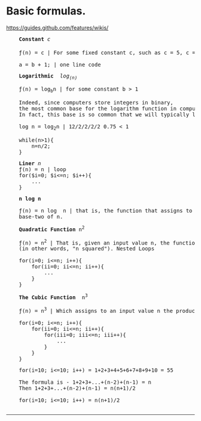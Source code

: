 # Basic formulas. 
https://guides.github.com/features/wikis/

<pre>
    <b>Constant</b> <i>c</i>

    &#402;(n) = c | For some fixed constant c, such as c = 5, c = 27, or c = 2 <sup>10</sup> 

    a = b + 1; | one line code
</pre> 

<pre>
    <b>Logarithmic</b>  <i>log<sub>(n)</sub></i>

    &#402;(n) = log<sub>b</sub>n | for some constant b > 1

    Indeed, since computers store integers in binary, 
    the most common base for the logarithm function in computer science is 2. 
    In fact, this base is so common that we will typically leave it off when it is

    log n = log<sub>2</sub>n | 12/2/2/2/2 0.75 < 1

    while(n>1){
        n=n/2;
    }
</pre>

<pre>
    <b>Liner</b> <i>n</i>
    &#402;(n) = n | loop
    for($i=0; $i<=n; $i++){
        ...
    }
</pre>

<pre>
    <b>n log n</b> 

    &#402;(n) = n log  n | that is, the function that assigns to an input n the value of n times the logarithm 
    base-two of n.
</pre>

<pre>
    <b>Quadratic Function</b> n<sup>2</sup>

    &#402;(n) = n<sup>2</sup> | That is, given an input value n, the function f assigns the product of n with itself
    (in other words, "n squared"). Nested Loops

    for(i=0; i<=n; i++){
        for(ii=0; ii<=n; ii++){
            ...
        }
    }
</pre>

<pre>
    <b>The Cubic Function</b>  n<sup>3</sup>

    &#402;(n) = n<sup>3</sup> | Which assigns to an input value n the product of n with itself three times.

    for(i=0; i<=n; i++){
        for(ii=0; ii<=n; ii++){
            for(iii=0; iii<=n; iii++){
                ...
            }
        }
    }
</pre>

<pre>
    for(i=10; i<=10; i++) = 1+2+3+4+5+6+7+8+9+10 = 55 

    The formula is - 1+2+3+...+(n-2)+(n-1) = n
    Then 1+2+3+...+(n-2)+(n-1) = n(n+1)/2

    for(i=10; i<=10; i++) = n(n+1)/2
    <hr />
</pre>